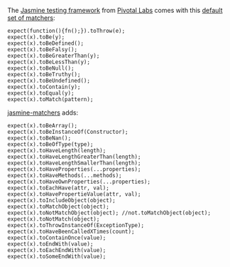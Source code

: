 The [Jasmine testing framework](http://pivotal.github.com/jasmine/) from [Pivotal Labs](http://pivotallabs.com/) comes with this [default set of matchers](https://github.com/pivotal/jasmine/wiki/Matchers):

    expect(function(){fn();}).toThrow(e);
    expect(x).toBe(y);
    expect(x).toBeDefined();
    expect(x).toBeFalsy();
    expect(x).toBeGreaterThan(y);
    expect(x).toBeLessThan(y);
    expect(x).toBeNull();
    expect(x).toBeTruthy();
    expect(x).toBeUndefined();
    expect(x).toContain(y);
    expect(x).toEqual(y);
    expect(x).toMatch(pattern);

[jasmine-matchers](https://github.com/goliatone/jasmine-matchers) adds:

    expect(x).toBeArray();
    expect(x).toBeInstanceOf(Constructor);
    expect(x).toBeNan();
    expect(x).toBeOfType(type);
    expect(x).toHaveLength(length);
    expect(x).toHaveLengthGreaterThan(length);
    expect(x).toHaveLengthSmallerThan(length);
    expect(x).toHaveProperties(...properties);
    expect(x).toHaveMethods(...methods);
    expect(x).toHaveOwnProperties(...properties);
    expect(x).toEachHave(attr, val);
    expect(x).toHavePropertieValue(attr, val);
    expect(x).toIncludeObject(object);
    expect(x).toMatchObject(object);
    expect(x).toNotMatchObject(object); //not.toMatchObject(object);
    expect(x).toNotMatch(object);
    expect(x).toThrowInstanceOf(ExceptionType);
    expect(x).toHaveBeenCalledXTimes(count);
    expect(x).toContainOnce(value);
    expect(x).toEndWith(value);
    expect(x).toEachEndWith(value);
    expect(x).toSomeEndWith(value);